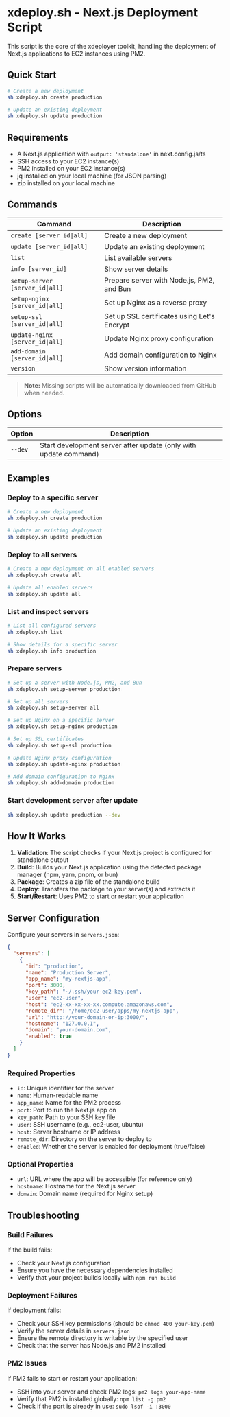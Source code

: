 # xdeploy.sh - Next.js Deployment Script

This script is the core of the xdeployer toolkit, handling the deployment of Next.js applications to EC2 instances using PM2.

## Quick Start

```bash
# Create a new deployment
sh xdeploy.sh create production

# Update an existing deployment
sh xdeploy.sh update production
```

## Requirements

- A Next.js application with `output: 'standalone'` in next.config.js/ts
- SSH access to your EC2 instance(s)
- PM2 installed on your EC2 instance(s)
- jq installed on your local machine (for JSON parsing)
- zip installed on your local machine

## Commands

| Command                         | Description                                 |
| ------------------------------- | ------------------------------------------- |
| `create [server_id\|all]`       | Create a new deployment                     |
| `update [server_id\|all]`       | Update an existing deployment               |
| `list`                          | List available servers                      |
| `info [server_id]`              | Show server details                         |
| `setup-server [server_id\|all]` | Prepare server with Node.js, PM2, and Bun   |
| `setup-nginx [server_id\|all]`  | Set up Nginx as a reverse proxy             |
| `setup-ssl [server_id\|all]`    | Set up SSL certificates using Let's Encrypt |
| `update-nginx [server_id\|all]` | Update Nginx proxy configuration            |
| `add-domain [server_id\|all]`   | Add domain configuration to Nginx           |
| `version`                       | Show version information                    |

> **Note:** Missing scripts will be automatically downloaded from GitHub when needed.

## Options

| Option  | Description                                                      |
| ------- | ---------------------------------------------------------------- |
| `--dev` | Start development server after update (only with update command) |

## Examples

### Deploy to a specific server

```bash
# Create a new deployment
sh xdeploy.sh create production

# Update an existing deployment
sh xdeploy.sh update production
```

### Deploy to all servers

```bash
# Create a new deployment on all enabled servers
sh xdeploy.sh create all

# Update all enabled servers
sh xdeploy.sh update all
```

### List and inspect servers

```bash
# List all configured servers
sh xdeploy.sh list

# Show details for a specific server
sh xdeploy.sh info production
```

### Prepare servers

```bash
# Set up a server with Node.js, PM2, and Bun
sh xdeploy.sh setup-server production

# Set up all servers
sh xdeploy.sh setup-server all

# Set up Nginx on a specific server
sh xdeploy.sh setup-nginx production

# Set up SSL certificates
sh xdeploy.sh setup-ssl production

# Update Nginx proxy configuration
sh xdeploy.sh update-nginx production

# Add domain configuration to Nginx
sh xdeploy.sh add-domain production
```

### Start development server after update

```bash
sh xdeploy.sh update production --dev
```

## How It Works

1. **Validation**: The script checks if your Next.js project is configured for standalone output
2. **Build**: Builds your Next.js application using the detected package manager (npm, yarn, pnpm, or bun)
3. **Package**: Creates a zip file of the standalone build
4. **Deploy**: Transfers the package to your server(s) and extracts it
5. **Start/Restart**: Uses PM2 to start or restart your application

## Server Configuration

Configure your servers in `servers.json`:

```json
{
  "servers": [
    {
      "id": "production",
      "name": "Production Server",
      "app_name": "my-nextjs-app",
      "port": 3000,
      "key_path": "~/.ssh/your-ec2-key.pem",
      "user": "ec2-user",
      "host": "ec2-xx-xx-xx-xx.compute.amazonaws.com",
      "remote_dir": "/home/ec2-user/apps/my-nextjs-app",
      "url": "http://your-domain-or-ip:3000/",
      "hostname": "127.0.0.1",
      "domain": "your-domain.com",
      "enabled": true
    }
  ]
}
```

### Required Properties

- `id`: Unique identifier for the server
- `name`: Human-readable name
- `app_name`: Name for the PM2 process
- `port`: Port to run the Next.js app on
- `key_path`: Path to your SSH key file
- `user`: SSH username (e.g., ec2-user, ubuntu)
- `host`: Server hostname or IP address
- `remote_dir`: Directory on the server to deploy to
- `enabled`: Whether the server is enabled for deployment (true/false)

### Optional Properties

- `url`: URL where the app will be accessible (for reference only)
- `hostname`: Hostname for the Next.js server
- `domain`: Domain name (required for Nginx setup)

## Troubleshooting

### Build Failures

If the build fails:

- Check your Next.js configuration
- Ensure you have the necessary dependencies installed
- Verify that your project builds locally with `npm run build`

### Deployment Failures

If deployment fails:

- Check your SSH key permissions (should be `chmod 400 your-key.pem`)
- Verify the server details in `servers.json`
- Ensure the remote directory is writable by the specified user
- Check that the server has Node.js and PM2 installed

### PM2 Issues

If PM2 fails to start or restart your application:

- SSH into your server and check PM2 logs: `pm2 logs your-app-name`
- Verify that PM2 is installed globally: `npm list -g pm2`
- Check if the port is already in use: `sudo lsof -i :3000`
